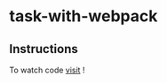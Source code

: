 # task-with-webpack
## Instructions
To watch code [visit](https://github.com/katekrivets/memory-game) !

